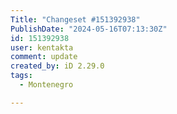 ```yaml
---
Title: "Changeset #151392938"
PublishDate: "2024-05-16T07:13:30Z"
id: 151392938
user: kentakta
comment: update
created_by: iD 2.29.0
tags:
  - Montenegro

---
```

